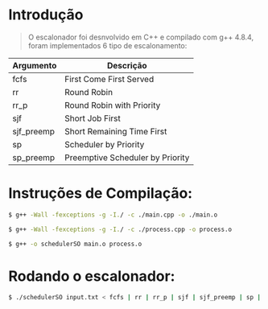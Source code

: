 # Introdução

> O escalonador foi desnvolvido em C++ e compilado com g++ 4.8.4, foram implementados 6 tipo de escalonamento:

| Argumento   | Descrição                         |
|-------------|-----------------------------------|
| fcfs        | First Come First Served           |
| rr          | Round Robin                       |
| rr_p        | Round Robin with Priority         |
| sjf         | Short Job First                   |
| sjf_preemp  |	Short Remaining Time First        |  
| sp          | Scheduler by Priority             |
| sp_preemp   | Preemptive Scheduler by Priority  |

# Instruções de Compilação:

```bash
$ g++ -Wall -fexceptions -g -I./ -c ./main.cpp -o ./main.o
```
```bash
$ g++ -Wall -fexceptions -g -I./ -c ./process.cpp -o process.o
```
```bash
$ g++ -o schedulerSO main.o process.o
```

# Rodando o escalonador:

```bash
$ ./schedulerSO input.txt < fcfs | rr | rr_p | sjf | sjf_preemp | sp | sp_preemp >
```
